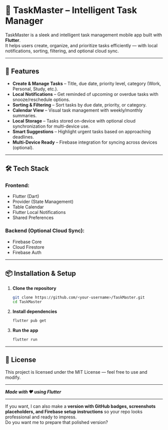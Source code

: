 # 📅 TaskMaster – Intelligent Task Manager

TaskMaster is a sleek and intelligent task management mobile app built with **Flutter**.  
It helps users create, organize, and prioritize tasks efficiently — with local notifications, sorting, filtering, and optional cloud sync.

---

## 🚀 Features
- **Create & Manage Tasks** – Title, due date, priority level, category (Work, Personal, Study, etc.).
- **Local Notifications** – Get reminded of upcoming or overdue tasks with snooze/reschedule options.
- **Sorting & Filtering** – Sort tasks by due date, priority, or category.
- **Calendar View** – Visual task management with weekly/monthly summaries.
- **Local Storage** – Tasks stored on-device with optional cloud synchronization for multi-device use.
- **Smart Suggestions** – Highlight urgent tasks based on approaching deadlines.
- **Multi-Device Ready** – Firebase integration for syncing across devices (optional).

---

## 🛠️ Tech Stack
### Frontend:
- Flutter (Dart)
- Provider (State Management)
- Table Calendar
- Flutter Local Notifications
- Shared Preferences

### Backend (Optional Cloud Sync):
- Firebase Core
- Cloud Firestore
- Firebase Auth

---

## 📦 Installation & Setup
1. **Clone the repository**
   ```bash
   git clone https://github.com/<your-username>/TaskMaster.git
   cd TaskMaster

2. **Install dependencies**
   ```bash
   flutter pub get
   
3. **Run the app**
   ```bash
   flutter run

---

## 📝 License

This project is licensed under the MIT License — feel free to use and modify.

---

***Made with ❤️ using Flutter***

---

If you want, I can also make a **version with GitHub badges, screenshots placeholders, and Firebase setup instructions** so your repo looks professional and ready to impress.  
Do you want me to prepare that polished version?

